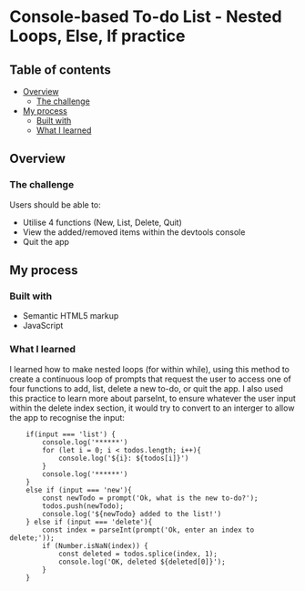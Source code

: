 # Console-based To-do List - Nested Loops, Else, If practice

## Table of contents

- [Overview](#overview)
  - [The challenge](#the-challenge)
- [My process](#my-process)
  - [Built with](#built-with)
  - [What I learned](#what-i-learned)

## Overview

### The challenge

Users should be able to:

- Utilise 4 functions (New, List, Delete, Quit) 
- View the added/removed items within the devtools console
- Quit the app 

## My process

### Built with

- Semantic HTML5 markup
- JavaScript

### What I learned

I learned how to make nested loops (for within while), using this method to create a continuous loop of prompts that request the user to access one of four functions to add, list, delete a new to-do, or quit the app. I also used this practice to learn more about parseInt, to ensure whatever the user input within the delete index section, it would try to convert to an interger to allow the app to recognise the input:

```while(input !== 'quit'&& input !== 'q') {
    if(input === 'list') {
        console.log('******')
        for (let i = 0; i < todos.length; i++){
            console.log('${i}: ${todos[i]}')
        }
        console.log('******')
    }
    else if (input === 'new'){
        const newTodo = prompt('Ok, what is the new to-do?');
        todos.push(newTodo);
        console.log('${newTodo} added to the list!')        
    } else if (input === 'delete'){
        const index = parseInt(prompt('Ok, enter an index to delete;'));
        if (Number.isNaN(index)) {
            const deleted = todos.splice(index, 1);
            console.log('OK, deleted ${deleted[0]}');
        }
    }
```
